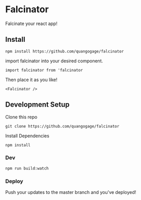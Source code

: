 # Falcinator
Falcinate your react app!

## Install
`npm install https://github.com/quangogage/falcinator`

import falcinator into your desired component.

`import falcinator from 'falcinator`

Then place it as you like!

`<Falcinator />`


## Development Setup
Clone this repo

`git clone https://github.com/quangogage/falcinator`

Install Dependencies

`npm install`

### Dev
`npm run build:watch`

### Deploy
Push your updates to the master branch and you've deployed!
